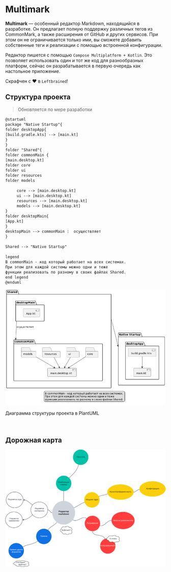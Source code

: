 # Multimark

**Multimark** — особенный редактор Markdown, находящийся в разработке. Он предлагает полную поддержку различных
тегов из CommonMark, а также расширения от GitHub и других сервисов. При этом он не ограничивается
только ими, вы сможете добавить собственные теги и реализации с помощью встроенной конфигурации.

Редактор пишется с помощью `Compose Multiplatform + Kotlin`. Это позволяет использовать один и тот
же код для разнообразных платформ, сейчас он разрабатывается в первую очередь как настольное
приложение.

Скрафчен с :heart: в `Leftbrained`!

[comment]: <> (Необходимо обновлять по степени изменения во время разработки)

## Структура проекта

> Обновляется по мере разработки

```plantuml
@startuml
package "Native Startup"{
folder desktopApp{
[build.gradle.kts] --> [main.kt]
}
}
folder "Shared"{
folder commonMain {
[main.desktop.kt]
folder core
folder ui
folder resources
folder models

     core --> [main.desktop.kt]
     ui --> [main.desktop.kt]
     resources --> [main.desktop.kt]
     models --> [main.desktop.kt]
}
folder desktopMain{
[App.kt]
}
desktopMain --> commonMain :  осуществляет
}

Shared --> "Native Startup"

legend
В commonMain - код который работает на всех системах.
При этом для каждой системы можно одни и теже
функции реализовать по разному в своих файлах Shared.
end legend
@enduml
```

![Диаграмма структуры проекта в PlantUML](images/structure.jpg)

<figcaption>Диаграмма структуры проекта в PlantUML</figcaption>

<br/>
<br/>

## Дорожная карта
![Дорожная карта](images/roadmap.png)